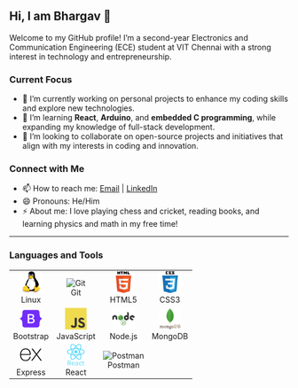 ## Hi, I am Bhargav 👋

Welcome to my GitHub profile! I’m a second-year Electronics and Communication Engineering (ECE) student at VIT Chennai with a strong interest in technology and entrepreneurship.

### Current Focus
- 🔭 I’m currently working on personal projects to enhance my coding skills and explore new technologies.
- 🌱 I’m learning **React**, **Arduino**, and **embedded C programming**, while expanding my knowledge of full-stack development.
- 👯 I’m looking to collaborate on open-source projects and initiatives that align with my interests in coding and innovation.

### Connect with Me
- 📫 How to reach me: [Email](bhargav.vitc@gmail.com) | [LinkedIn](https://in.linkedin.com/in/bhargav-kulkarni1)
- 😄 Pronouns: He/Him
- ⚡ About me: I love playing chess and cricket, reading books, and learning physics and math in my free time!

---

### Languages and Tools

<table>
  <tr>
    <td align="center">
      <img src="https://raw.githubusercontent.com/devicons/devicon/master/icons/linux/linux-original.svg" alt="Linux" width="40" height="40"/><br>Linux
    </td>
    <td align="center">
      <img src="https://www.vectorlogo.zone/logos/git-scm/git-scm-icon.svg" alt="Git" width="40" height="40"/><br>Git
    </td>
    <td align="center">
      <img src="https://raw.githubusercontent.com/devicons/devicon/master/icons/html5/html5-original-wordmark.svg" alt="HTML5" width="40" height="40"/><br>HTML5
    </td>
    <td align="center">
      <img src="https://raw.githubusercontent.com/devicons/devicon/master/icons/css3/css3-original-wordmark.svg" alt="CSS3" width="40" height="40"/><br>CSS3
    </td>
  </tr>
  <tr>
    <td align="center">
      <img src="https://raw.githubusercontent.com/devicons/devicon/master/icons/bootstrap/bootstrap-plain.svg" alt="Bootstrap" width="40" height="40"/><br>Bootstrap
    </td>
    <td align="center">
      <img src="https://raw.githubusercontent.com/devicons/devicon/master/icons/javascript/javascript-original.svg" alt="JavaScript" width="40" height="40"/><br>JavaScript
    </td>
    <td align="center">
      <img src="https://raw.githubusercontent.com/devicons/devicon/master/icons/nodejs/nodejs-original-wordmark.svg" alt="Node.js" width="40" height="40"/><br>Node.js
    </td>
    <td align="center">
      <img src="https://raw.githubusercontent.com/devicons/devicon/master/icons/mongodb/mongodb-original-wordmark.svg" alt="MongoDB" width="40" height="40"/><br>MongoDB
    </td>
  </tr>
  <tr>
    <td align="center">
      <img src="https://raw.githubusercontent.com/devicons/devicon/master/icons/express/express-original.svg" alt="Express" width="40" height="40"/><br>Express
    </td>
    <td align="center">
      <img src="https://raw.githubusercontent.com/devicons/devicon/master/icons/react/react-original-wordmark.svg" alt="React" width="40" height="40"/><br>React
    </td>
<!--     <td align="center">
      <img src="https://www.vectorlogo.zone/logos/heroku/heroku-icon.svg" alt="Heroku" width="40" height="40"/><br>Heroku
    </td> -->
    <td align="center">
      <img src="https://www.vectorlogo.zone/logos/getpostman/getpostman-icon.svg" alt="Postman" width="40" height="40"/><br>Postman
    </td>
  </tr>
  <tr>
<!--     <td align="center">
      <img src="https://cdn.worldvectorlogo.com/logos/arduino-1.svg" alt="Arduino" width="40" height="40"/><br>Arduino
    </td> -->
<!--     <td align="center">
      <img src="https://raw.githubusercontent.com/devicons/devicon/master/icons/c/c-original.svg" alt="C" width="40" height="40"/><br>C
    </td> -->
<!--     <td colspan="2"></td> <!-- Empty cells to keep alignment -->
  </tr>
</table>
